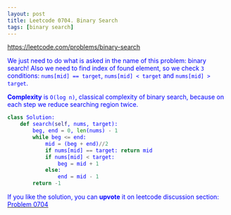 ```yaml
---
layout: post
title: Leetcode 0704. Binary Search
tags: [binary search]
---
```


<a href="https://leetcode.com/problems/binary-search"> <font color = blue>https://leetcode.com/problems/binary-search

We just need to do what is asked in the name of this problem: binary search! Also we need to find index of found element, so we check `3` conditions: `nums[mid] == target`, `nums[mid] < target` and `nums[mid] > target`.


**Complexity** is `O(log n)`, classical complexity of binary search, because on each step we reduce searching region twice.

```python
class Solution:
    def search(self, nums, target):
        beg, end = 0, len(nums) - 1
        while beg <= end:
            mid = (beg + end)//2
            if nums[mid] == target: return mid
            if nums[mid] < target:
                beg = mid + 1
            else:
                end = mid - 1
        return -1
```

If you like the solution, you can **upvote** it on leetcode discussion section:<a href="https://leetcode.com/problems/binary-search/discuss/884759/python-very-simple-solution-explained"> <font color = blue>Problem 0704
